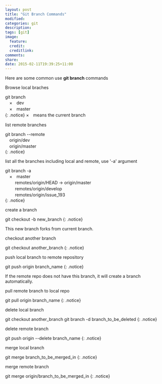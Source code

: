 ```yaml
---
layout: post
title: "Git Branch Commands"
modified:
categories: git
description:
tags: [git]
image:
  feature:
  credit:
  creditlink:
comments:
share:
date: 2015-02-11T19:39:25+11:00
---
```

Here are some common use **git branch** commands

Browse local braches

git branch <br />
　×　dev <br />
　×　master <br />
{: .notice}
×　means the current branch

list remote branches

git branch --remote <br />
　origin/dev <br />
　origin/master <br />
{: .notice}

list all the branches including local and remote, use '-a' argument

git branch -a <br />
　×　master <br />
　 　remotes/origin/HEAD -> origin/master <br />
　 　remotes/origin/develop <br />
　 　remotes/origin/issue_193 <br />
{: .notice}

create a branch

git checkout -b new_branch
{: .notice}

This new branch forks from current branch.

checkout another branch

git checkout another_branch
{: .notice}

push local branch to remote repository

git push origin branch_name
{: .notice}

If the remote repo does not have this branch, it will create a branch automatically.

pull remote branch to local repo

git pull origin branch_name
{: .notice}

delete local branch

git checkout another_branch
git branch -d branch_to_be_deleted
{: .notice}

delete remote branch

git push origin --delete branch_name
{: .notice}

merge local branch

git merge branch_to_be_merged_in
{: .notice}

merge remote branch

git merge origin/branch_to_be_merged_in
{: .notice}

